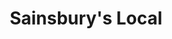 ---
title: "Sainsbury's Local"
url: /edinburgh/sainsburys-local-simpson-loan/
shop: Lebensmittel
---